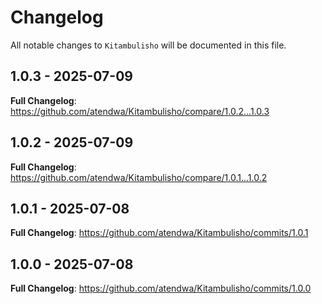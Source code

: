# Changelog

All notable changes to `Kitambulisho` will be documented in this file.

## 1.0.3 - 2025-07-09

**Full Changelog**: https://github.com/atendwa/Kitambulisho/compare/1.0.2...1.0.3

## 1.0.2 - 2025-07-09

**Full Changelog**: https://github.com/atendwa/Kitambulisho/compare/1.0.1...1.0.2

## 1.0.1 - 2025-07-08

**Full Changelog**: https://github.com/atendwa/Kitambulisho/commits/1.0.1

## 1.0.0 - 2025-07-08

**Full Changelog**: https://github.com/atendwa/Kitambulisho/commits/1.0.0
